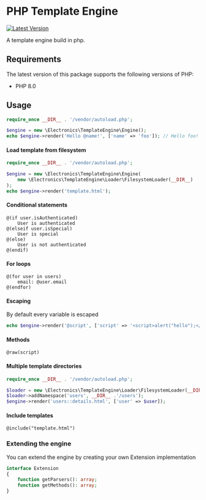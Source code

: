 PHP Template Engine
======
[![Latest Version](https://img.shields.io/github/tag/martenweijer/php-template-engine.svg?style=flat-square)](https://github.com/martenweijer/php-template-engine/tags)

A template engine build in php.
## Requirements
The latest version of this package supports the following versions of PHP:
* PHP 8.0
## Usage
```php
require_once __DIR__ . '/vendor/autoload.php';

$engine = new \Electronics\TemplateEngine\Engine();
echo $engine->render('Hello @name!', ['name' => 'foo']); // Hello foo!
```
#### Load template from filesystem
```php
require_once __DIR__ . '/vendor/autoload.php';

$engine = new \Electronics\TemplateEngine\Engine(
    new \Electronics\TemplateEngine\Loader\FilesystemLoader(__DIR__)
);
echo $engine->render('template.html');
```
#### Conditional statements
```
@(if user.isAuthenticated)
    User is authenticated
@(elseif user.isSpecial)
    User is special
@(else)
    User is not authenticated
@(endif)
```
#### For loops
```
@(for user in users)
    email: @user.email
@(endfor)
```
#### Escaping
By default every variable is escaped
```php
echo $engine->render('@script', ['script' => '<script>alert("hello");</script>']); // &lt;script&gt;alert(&quot;hello&quot;);&lt;/script&gt;
```
#### Methods
```
@raw(script)
```
#### Multiple template directories
```php
require_once __DIR__ . '/vendor/autoload.php';

$loader = new \Electronics\TemplateEngine\Loader\FilesystemLoader(__DIR__);
$loader->addNamespace('users', __DIR__ .'/users');
$engine->render('users::details.html', ['user' => $user]);
```
#### Include templates
```
@include("template.html")
```
### Extending the engine
You can extend the engine by creating your own Extension implementation
```php
interface Extension
{
    function getParsers(): array;
    function getMethods(): array;
}
```